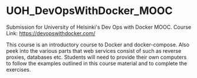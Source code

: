 # UOH_DevOpsWithDocker_MOOC

Submission for University of Helsinki's Dev Ops with Docker MOOC. Course Link: https://devopswithdocker.com/

This course is an introductory course to Docker and docker-compose. Also peek into the various parts that web services consist of such as reverse proxies, databases etc. Students will need to provide their own computers to follow the examples outlined in this course material and to complete the exercises.
